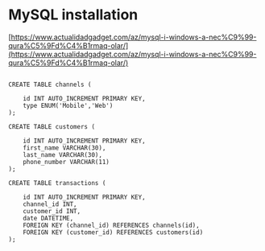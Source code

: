 # MySQL installation

[https://www.actualidadgadget.com/az/mysql-i-windows-a-nec%C9%99-qura%C5%9Fd%C4%B1rmaq-olar/](https://www.actualidadgadget.com/az/mysql-i-windows-a-nec%C9%99-qura%C5%9Fd%C4%B1rmaq-olar/)

```

CREATE TABLE channels (

	id INT AUTO_INCREMENT PRIMARY KEY,
	type ENUM('Mobile','Web')
);

CREATE TABLE customers (

	id INT AUTO_INCREMENT PRIMARY KEY,
	first_name VARCHAR(30),
	last_name VARCHAR(30),
	phone_number VARCHAR(11)
);

CREATE TABLE transactions (

	id INT AUTO_INCREMENT PRIMARY KEY,
	channel_id INT,
	customer_id INT,
	date DATETIME,
	FOREIGN KEY (channel_id) REFERENCES channels(id),
	FOREIGN KEY (customer_id) REFERENCES customers(id)
);

```
